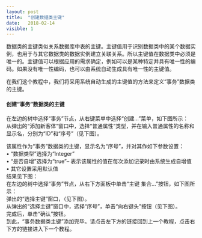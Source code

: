 ```yaml
---
layout: post
title:  "创建数据类主键"
date:   2018-02-14
visible: 1
---
```


数据类的主键类似关系数据库中表的主键。主键值用于识别数据类中的某个数据实例，也用于与其它数据类的数据实例建立关联关系。所以主键值在数据类中必须是唯一的。主键值可以根据应用的需求确定，例如可以是某种特定并具有唯一性的编码。如果没有唯一性编码，也可以由系统自动生成具有唯一性的主键值。

在我们这个教程中，我们将采用系统自动生成的主键值的方法来定义“事务”数据类的主键。

#### 创建“事务”数据类的主键

在左边的树中选择“事务”节点，从右键菜单中选择“创建...”菜单，如下图所示：<br>
<img src="{{'/assets/img/2018-2-13 创建普通属性1.png' | prepend: site.baseurl }}" alt=""><br>
从弹出的“添加新客体”窗口中，选择“普通属性”类型，并在输入普通属性的名称和显示名，分别为“ID”和“序号”（见下图）。<br>
<img src="{{'/assets/img/2018-2-13 创建普通属性2.png' | prepend: site.baseurl }}" alt=""><br>

该属性作为“事务”数据类的主键，显示名为“序号”，并对其作如下参数设置：<br>
•	“数据类型”选择为“Integer”<br>
•	“是否自增”选择为“true”– 表示该属性的值在每次添加记录时由系统生成自增值<br>
•	其它设置采用默认值<br>
结果见下图：<br>
<img src="{{'/assets/img/2018-2-13 创建普通属性3.png' | prepend: site.baseurl }}" alt=""><br>
在左边的树中选择“事务”节点，从右下方面板中单击“主键 集合...”按钮，如下图所示：<br>
<img src="{{'/assets/img/2018-2-14 创建数据类主键1.png' | prepend: site.baseurl }}" alt=""><br>
弹出的“选择主键”窗口，（见下图）。<br>
<img src="{{'/assets/img/2018-2-14 创建数据类主键2.png' | prepend: site.baseurl }}" alt=""><br>
从弹出的“选择主键”窗口中，选择“序号”，单击“向右键头”按钮（见下图）。<br>
<img src="{{'/assets/img/2018-2-14 创建数据类主键3.png' | prepend: site.baseurl }}" alt=""><br>
完成后，单击“确认”按钮。<br>
到此，“事务数据类主键”添加完毕。请点击左下方的链接回到上一个教程，点击右下方的链接进入下一个教程。





